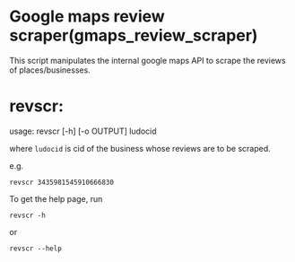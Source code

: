 # Google maps review scraper(gmaps_review_scraper)
This script manipulates the internal google maps API to scrape the reviews of places/businesses.
# revscr:
usage: revscr [-h] [-o OUTPUT] ludocid

where `ludocid` is cid of the business whose reviews are to be scraped.

e.g.
```
revscr 3435981545910666830
```

To get the help page, run
```
revscr -h
```
or
```
revscr --help
```